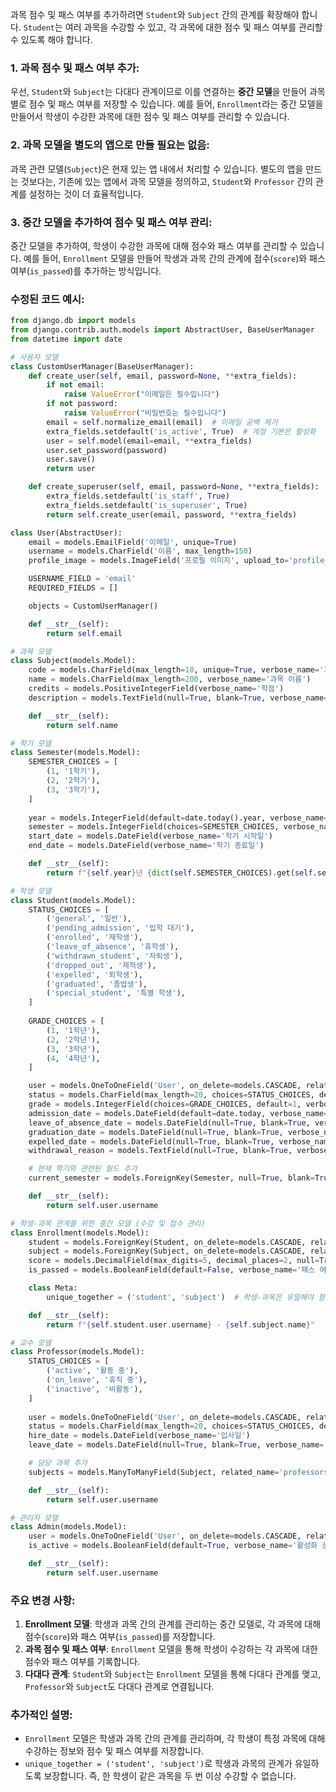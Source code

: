 과목 점수 및 패스 여부를 추가하려면 `Student`와 `Subject` 간의 관계를 확장해야 합니다. `Student`는 여러 과목을 수강할 수 있고, 각 과목에 대한 점수 및 패스 여부를 관리할 수 있도록 해야 합니다.

### 1. **과목 점수 및 패스 여부 추가:**
우선, `Student`와 `Subject`는 다대다 관계이므로 이를 연결하는 **중간 모델**을 만들어 과목별로 점수 및 패스 여부를 저장할 수 있습니다. 예를 들어, `Enrollment`라는 중간 모델을 만들어서 학생이 수강한 과목에 대한 점수 및 패스 여부를 관리할 수 있습니다.

### 2. **과목 모델을 별도의 앱으로 만들 필요는 없음:**
과목 관련 모델(`Subject`)은 현재 있는 앱 내에서 처리할 수 있습니다. 별도의 앱을 만드는 것보다는, 기존에 있는 앱에서 과목 모델을 정의하고, `Student`와 `Professor` 간의 관계를 설정하는 것이 더 효율적입니다.

### 3. **중간 모델을 추가하여 점수 및 패스 여부 관리:**
중간 모델을 추가하여, 학생이 수강한 과목에 대해 점수와 패스 여부를 관리할 수 있습니다. 예를 들어, `Enrollment` 모델을 만들어 학생과 과목 간의 관계에 점수(`score`)와 패스 여부(`is_passed`)를 추가하는 방식입니다.

### 수정된 코드 예시:

```python
from django.db import models
from django.contrib.auth.models import AbstractUser, BaseUserManager
from datetime import date

# 사용자 모델
class CustomUserManager(BaseUserManager):
    def create_user(self, email, password=None, **extra_fields):
        if not email:
            raise ValueError("이메일은 필수입니다")
        if not password:
            raise ValueError("비밀번호는 필수입니다")
        email = self.normalize_email(email)  # 이메일 공백 제거
        extra_fields.setdefault('is_active', True)  # 계정 기본은 활성화
        user = self.model(email=email, **extra_fields)
        user.set_password(password)
        user.save()
        return user

    def create_superuser(self, email, password=None, **extra_fields):
        extra_fields.setdefault('is_staff', True)
        extra_fields.setdefault('is_superuser', True)
        return self.create_user(email, password, **extra_fields)

class User(AbstractUser):
    email = models.EmailField('이메일', unique=True)
    username = models.CharField('이름', max_length=150)
    profile_image = models.ImageField('프로필 이미지', upload_to='profile_images/', null=True, blank=True)

    USERNAME_FIELD = 'email'
    REQUIRED_FIELDS = []

    objects = CustomUserManager()

    def __str__(self):
        return self.email

# 과목 모델
class Subject(models.Model):
    code = models.CharField(max_length=10, unique=True, verbose_name='과목 코드')
    name = models.CharField(max_length=200, verbose_name='과목 이름')
    credits = models.PositiveIntegerField(verbose_name='학점')
    description = models.TextField(null=True, blank=True, verbose_name='과목 설명')

    def __str__(self):
        return self.name

# 학기 모델
class Semester(models.Model):
    SEMESTER_CHOICES = [
        (1, '1학기'),
        (2, '2학기'),
        (3, '3학기'),
    ]
    
    year = models.IntegerField(default=date.today().year, verbose_name='학년도')
    semester = models.IntegerField(choices=SEMESTER_CHOICES, verbose_name='학기')
    start_date = models.DateField(verbose_name='학기 시작일')
    end_date = models.DateField(verbose_name='학기 종료일')

    def __str__(self):
        return f"{self.year}년 {dict(self.SEMESTER_CHOICES).get(self.semester)}"

# 학생 모델
class Student(models.Model):
    STATUS_CHOICES = [
        ('general', '일반'),
        ('pending_admission', '입학 대기'),
        ('enrolled', '재학생'),
        ('leave_of_absence', '휴학생'),
        ('withdrawn_student', '자퇴생'),
        ('dropped_out', '제적생'),
        ('expelled', '퇴학생'),
        ('graduated', '졸업생'),
        ('special_student', '특별 학생'),
    ]
    
    GRADE_CHOICES = [
        (1, '1학년'),
        (2, '2학년'),
        (3, '3학년'),
        (4, '4학년'),
    ]

    user = models.OneToOneField('User', on_delete=models.CASCADE, related_name='student')  # 사용자와 연관
    status = models.CharField(max_length=20, choices=STATUS_CHOICES, default='general', verbose_name='상태')
    grade = models.IntegerField(choices=GRADE_CHOICES, default=1, verbose_name='학년')
    admission_date = models.DateField(default=date.today, verbose_name='입학일')
    leave_of_absence_date = models.DateField(null=True, blank=True, verbose_name='휴학일')
    graduation_date = models.DateField(null=True, blank=True, verbose_name='졸업일')
    expelled_date = models.DateField(null=True, blank=True, verbose_name='퇴학일')
    withdrawal_reason = models.TextField(null=True, blank=True, verbose_name='사유')

    # 현재 학기와 관련된 필드 추가
    current_semester = models.ForeignKey(Semester, null=True, blank=True, on_delete=models.SET_NULL, verbose_name='현재 학기')

    def __str__(self):
        return self.user.username

# 학생-과목 관계를 위한 중간 모델 (수강 및 점수 관리)
class Enrollment(models.Model):
    student = models.ForeignKey(Student, on_delete=models.CASCADE, related_name='enrollments')
    subject = models.ForeignKey(Subject, on_delete=models.CASCADE, related_name='enrollments')
    score = models.DecimalField(max_digits=5, decimal_places=2, null=True, blank=True, verbose_name='점수')  # 점수
    is_passed = models.BooleanField(default=False, verbose_name='패스 여부')  # 패스 여부

    class Meta:
        unique_together = ('student', 'subject')  # 학생-과목은 유일해야 함

    def __str__(self):
        return f"{self.student.user.username} - {self.subject.name}"

# 교수 모델
class Professor(models.Model):
    STATUS_CHOICES = [
        ('active', '활동 중'),
        ('on_leave', '휴직 중'),
        ('inactive', '비활동'),
    ]
    
    user = models.OneToOneField('User', on_delete=models.CASCADE, related_name='professor')  # 사용자와 연관
    status = models.CharField(max_length=20, choices=STATUS_CHOICES, default='active', verbose_name='상태')
    hire_date = models.DateField(verbose_name='입사일')
    leave_date = models.DateField(null=True, blank=True, verbose_name='휴직일')

    # 담당 과목 추가
    subjects = models.ManyToManyField(Subject, related_name='professors', blank=True, verbose_name='담당 과목')

    def __str__(self):
        return self.user.username

# 관리자 모델
class Admin(models.Model):
    user = models.OneToOneField('User', on_delete=models.CASCADE, related_name='admin')  # 사용자와 연관
    is_active = models.BooleanField(default=True, verbose_name='활성화 상태')

    def __str__(self):
        return self.user.username
```

### 주요 변경 사항:
1. **Enrollment 모델**: 학생과 과목 간의 관계를 관리하는 중간 모델로, 각 과목에 대해 점수(`score`)와 패스 여부(`is_passed`)를 저장합니다.
2. **과목 점수 및 패스 여부**: `Enrollment` 모델을 통해 학생이 수강하는 각 과목에 대한 점수와 패스 여부를 기록합니다.
3. **다대다 관계**: `Student`와 `Subject`는 `Enrollment` 모델을 통해 다대다 관계를 맺고, `Professor`와 `Subject`도 다대다 관계로 연결됩니다.

### 추가적인 설명:
- `Enrollment` 모델은 학생과 과목 간의 관계를 관리하며, 각 학생이 특정 과목에 대해 수강하는 정보와 점수 및 패스 여부를 저장합니다.
- `unique_together = ('student', 'subject')`로 학생과 과목의 관계가 유일하도록 보장합니다. 즉, 한 학생이 같은 과목을 두 번 이상 수강할 수 없습니다.
